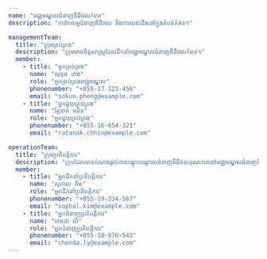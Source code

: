 ```yaml
---
name: "មជ្ឈមណ្ឌលជំនាញឌីជីថលកំពត"
description: "ការកែលម្អជំនាញឌីជីថល និងការយល់ដឹងនៅក្នុងតំបន់កំពត។"

managementTeam:
  title: "ក្រុមគ្រប់គ្រង"
  description: "ក្រុមមានចិត្តសាស្ត្រដែលដឹកនាំមជ្ឈមណ្ឌលជំនាញឌីជីថលកំពត។"
  member:
    - title: "អ្នកគ្រប់គ្រង"
      name: "សុខុន ភេង"
      role: "អ្នកគ្រប់គ្រងមជ្ឈមណ្ឌល"
      phonenumber: "+855-17-123-456"
      email: "sokun.pheng@example.com"
    - title: "អ្នកជួយគ្រប់គ្រង"
      name: "រ័ត្ននាក់ ឈិន"
      role: "អ្នកជួយគ្រប់គ្រង"
      phonenumber: "+855-16-654-321"
      email: "ratanak.chhin@example.com"

operationTeam:
  title: "ក្រុមប្រតិបត្តិការ"
  description: "ក្រុមដែលមានបំណងផ្តល់ការបណ្តុះបណ្តាលជំនាញឌីជីថលគុណភាពនៅមជ្ឈមណ្ឌលជំនាញឌីជីថលកំពត។"
  member:
    - title: "អ្នកដឹកនាំប្រតិបត្តិការ"
      name: "សុភាល គីម"
      role: "អ្នកដឹកនាំប្រតិបត្តិការ"
      phonenumber: "+855-19-234-567"
      email: "sophal.kim@example.com"
    - title: "អ្នកជំនាញប្រតិបត្តិការ"
      name: "ចេនដា លី"
      role: "អ្នកជំនាញប្រតិបត្តិការ"
      phonenumber: "+855-18-876-543"
      email: "chenda.ly@example.com"
---
```

